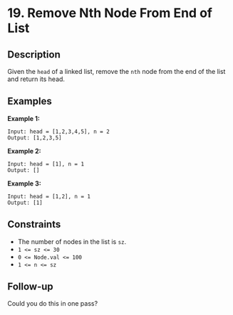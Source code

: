 # 19. Remove Nth Node From End of List

## Description

Given the `head` of a linked list, remove the `nth` node from the end of the list and return its head.

## Examples

**Example 1:**
```
Input: head = [1,2,3,4,5], n = 2
Output: [1,2,3,5]
```

**Example 2:**
```
Input: head = [1], n = 1
Output: []
```

**Example 3:**
```
Input: head = [1,2], n = 1
Output: [1]
```

## Constraints

- The number of nodes in the list is `sz`.
- `1 <= sz <= 30`
- `0 <= Node.val <= 100`
- `1 <= n <= sz`

## Follow-up

Could you do this in one pass?
